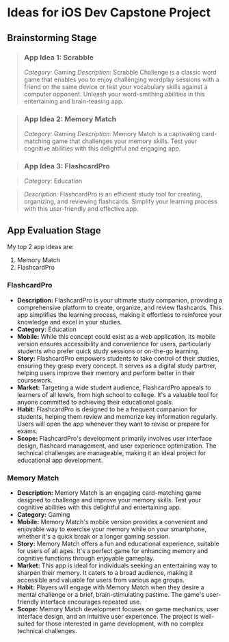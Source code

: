 # Ideas for iOS Dev Capstone Project
## Brainstorming Stage

> ### App Idea 1: Scrabble
> *Category:* Gaming
> *Description:* Scrabble Challenge is a classic word game that enables you to enjoy challenging wordplay sessions with a friend on the same device or test your vocabulary skills against a computer opponent.
> Unleash your word-smithing abilities in this entertaining and brain-teasing app.

> ### App Idea 2: Memory Match
> *Category:* Gaming
> *Description:* Memory Match is a captivating card-matching game that challenges your memory skills.
> Test your cognitive abilities with this delightful and engaging app.
>

>### App Idea 3: FlashcardPro

>*Category:* Education

>*Description:* FlashcardPro is an efficient study tool for creating, organizing, and reviewing flashcards. 
>Simplify your learning process with this user-friendly and effective app.

## App Evaluation Stage
My top 2 app ideas are:
1. Memory Match
2. FlashcardPro


### FlashcardPro

* **Description:** FlashcardPro is your ultimate study companion, providing a comprehensive platform to create, organize, and review flashcards. This app simplifies the learning process, making it effortless to reinforce your knowledge and excel in your studies.
* **Category:** Education
* **Mobile:** While this concept could exist as a web application, its mobile version ensures accessibility and convenience for users, particularly students who prefer quick study sessions or on-the-go learning.
* **Story:** FlashcardPro empowers students to take control of their studies, ensuring they grasp every concept. It serves as a digital study partner, helping users improve their memory and perform better in their coursework.
* **Market:** Targeting a wide student audience, FlashcardPro appeals to learners of all levels, from high school to college. It's a valuable tool for anyone committed to achieving their educational goals.
* **Habit:** FlashcardPro is designed to be a frequent companion for students, helping them review and memorize key information regularly. Users will open the app whenever they want to revise or prepare for exams.
* **Scope:** FlashcardPro's development primarily involves user interface design, flashcard management, and user experience optimization. The technical challenges are manageable, making it an ideal project for educational app development.

### Memory Match

* **Description:** Memory Match is an engaging card-matching game designed to challenge and improve your memory skills. Test your cognitive abilities with this delightful and entertaining app.
* **Category:** Gaming
* **Mobile:** Memory Match's mobile version provides a convenient and enjoyable way to exercise your memory while on your smartphone, whether it's a quick break or a longer gaming session.
* **Story:** Memory Match offers a fun and educational experience, suitable for users of all ages. It's a perfect game for enhancing memory and cognitive functions through enjoyable gameplay.
* **Market:** This app is ideal for individuals seeking an entertaining way to sharpen their memory. It caters to a broad audience, making it accessible and valuable for users from various age groups.
* **Habit:** Players will engage with Memory Match when they desire a mental challenge or a brief, brain-stimulating pastime. The game's user-friendly interface encourages repeated use.
* **Scope:** Memory Match development focuses on game mechanics, user interface design, and an intuitive user experience. The project is well-suited for those interested in game development, with no complex technical challenges.

